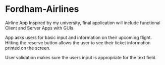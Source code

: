 # Fordham-Airlines
Airline App Inspired by my university, final application will include functional Client and Server Apps with GUIs

App asks users for basic input and information on their upcoming flight. Hitting the reserve button allows the 
user to see their ticket information printed on the screen.

User validation makes sure the users input is appropriate for the text field.  
